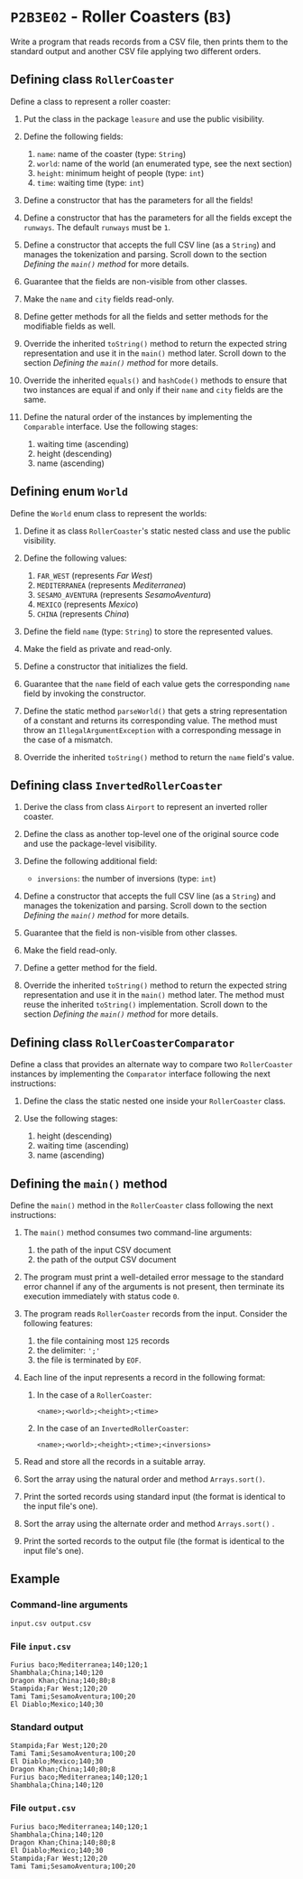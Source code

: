 # `P2B3E02` - Roller Coasters (`B3`)

Write a program that reads records from a CSV file, then prints them to the standard output and another CSV file applying two different orders.

## Defining class `RollerCoaster`

Define a class to represent a roller coaster:

1. Put the class in the package `leasure` and use the public visibility.
1. Define the following fields:

   1. `name`: name of the coaster (type: `String`)  
   1. `world`: name of the world (an enumerated type, see the next section)
   1. `height`: minimum height of people (type: `int`)
   1. `time`: waiting time (type: `int`)

1. Define a constructor that has the parameters for all the fields!
1. Define a constructor that has the parameters for all the fields except the `runways`. The default `runways` must be `1`.
1. Define a constructor that accepts the full CSV line (as a `String`) and manages the tokenization and parsing. Scroll down to the section *Defining the `main()` method* for more details.
1. Guarantee that the fields are non-visible from other classes.
1. Make the `name` and `city` fields read-only.
1. Define getter methods for all the fields and setter methods for the modifiable fields as well.
1. Override the inherited `toString()` method to return the expected string representation and use it in the `main()` method later. Scroll down to the section *Defining the `main()` method* for more details.
1. Override the inherited `equals()` and `hashCode()` methods to ensure that two instances are equal if and only if their `name` and `city` fields are the same.
1. Define the natural order of the instances by implementing the `Comparable` interface. Use the following stages:

   1. waiting time (ascending)
   1. height (descending)
   1. name (ascending)

## Defining enum `World`

Define the `World` enum class to represent the worlds:

1. Define it as class `RollerCoaster`'s static nested class and use the public visibility.
1. Define the following values:

   1. `FAR_WEST` (represents *Far West*)
   1. `MEDITERRANEA` (represents *Mediterranea*)
   1. `SESAMO_AVENTURA` (represents *SesamoAventura*)
   1. `MEXICO` (represents *Mexico*)
   1. `CHINA` (represents *China*)

1. Define the field `name` (type: `String`) to store the represented values.
1. Make the field as private and read-only.
1. Define a constructor that initializes the field.
1. Guarantee that the `name` field of each value gets the corresponding `name` field by invoking the constructor.
1. Define the static method `parseWorld()` that gets a string representation of a constant and returns its corresponding value. The method must throw an `IllegalArgumentException` with a corresponding message in the case of a mismatch.
1. Override the inherited `toString()` method to return the `name` field's value.

## Defining class `InvertedRollerCoaster`

1. Derive the class from class `Airport` to represent an inverted roller coaster.
1. Define the class as another top-level one of the original source code and use the package-level visibility.
1. Define the following additional field:

   * `inversions`: the number of inversions (type: `int`)

1. Define a constructor that accepts the full CSV line (as a `String`) and manages the tokenization and parsing. Scroll down to the section *Defining the `main()` method* for more details.
1. Guarantee that the field is non-visible from other classes.
1. Make the field read-only.
1. Define a getter method for the field.
1. Override the inherited `toString()` method to return the expected string representation and use it in the `main()` method later. The method must reuse the inherited `toString()` implementation. Scroll down to the section *Defining the `main()` method* for more details.

## Defining class `RollerCoasterComparator`

Define a class that provides an alternate way to compare two `RollerCoaster` instances by implementing the `Comparator` interface following the next instructions:

1. Define the class the static nested one inside your `RollerCoaster` class.
1. Use the following stages:

   1. height (descending)
   1. waiting time (ascending)
   1. name (ascending)


## Defining the `main()` method

Define the `main()` method in the `RollerCoaster` class following the next instructions:

1. The `main()` method consumes two command-line arguments:

   1. the path of the input CSV document
   1. the path of the output CSV document

1. The program must print a well-detailed error message to the standard error channel if any of the arguments is not present, then terminate its execution immediately with status code `0`.
1. The program reads `RollerCoaster` records from the input. Consider the following features:

   1. the file containing most `125` records
   1. the delimiter: `';'`
   1. the file is terminated by `EOF`.

1. Each line of the input represents a record in the following format:

   1. In the case of a `RollerCoaster`:

      ```
      <name>;<world>;<height>;<time>
      ```

   1. In the case of an `InvertedRollerCoaster`:

      ```
      <name>;<world>;<height>;<time>;<inversions>
      ```

1. Read and store all the records in a suitable array.
1. Sort the array using the natural order and method `Arrays.sort()`.
1. Print the sorted records using standard input (the format is identical to the input file's one).
1. Sort the array using the alternate order and method `Arrays.sort()` .
1. Print the sorted records to the output file (the format is identical to the input file's one).

## Example

### Command-line arguments

```
input.csv output.csv
```


### File `input.csv`

```
Furius baco;Mediterranea;140;120;1
Shambhala;China;140;120
Dragon Khan;China;140;80;8
Stampida;Far West;120;20
Tami Tami;SesamoAventura;100;20
El Diablo;Mexico;140;30
```

### Standard output

```
Stampida;Far West;120;20
Tami Tami;SesamoAventura;100;20
El Diablo;Mexico;140;30
Dragon Khan;China;140;80;8
Furius baco;Mediterranea;140;120;1
Shambhala;China;140;120
```

### File `output.csv`

```
Furius baco;Mediterranea;140;120;1
Shambhala;China;140;120
Dragon Khan;China;140;80;8
El Diablo;Mexico;140;30
Stampida;Far West;120;20
Tami Tami;SesamoAventura;100;20
```
